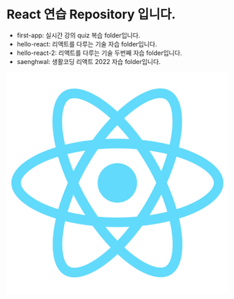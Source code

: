 # React 연습 Repository 입니다.

- first-app: 실시간 강의 quiz 복습 folder입니다.
- hello-react: 리액트를 다루는 기술 자습 folder입니다.
- hello-react-2: 리액트를 다루는 기술 두번째 자습 folder입니다.
- saenghwal: 생활코딩 리액트 2022 자습 folder입니다.

![React](./readme.png)
